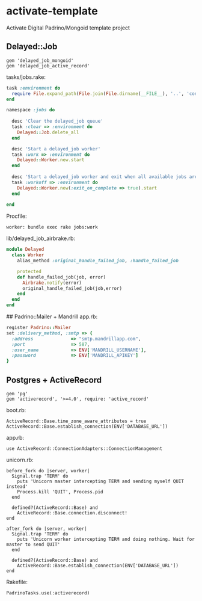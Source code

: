 activate-template
=================

Activate Digital Padrino/Mongoid template project

## Delayed::Job
```
gem 'delayed_job_mongoid'
gem 'delayed_job_active_record'
```

tasks/jobs.rake:
```ruby
task :environment do
  require File.expand_path(File.join(File.dirname(__FILE__), '..', 'config', 'boot.rb'))
end

namespace :jobs do
  
  desc 'Clear the delayed_job queue'
  task :clear => :environment do
    Delayed::Job.delete_all
  end

  desc 'Start a delayed_job worker'
  task :work => :environment do
    Delayed::Worker.new.start
  end
  
  desc 'Start a delayed_job worker and exit when all available jobs are complete'
  task :workoff => :environment do
    Delayed::Worker.new(:exit_on_complete => true).start
  end  
  
end
```

Procfile:
```
worker: bundle exec rake jobs:work   
```

lib/delayed_job_airbrake.rb:
```ruby
module Delayed
  class Worker
    alias_method :original_handle_failed_job, :handle_failed_job

    protected
    def handle_failed_job(job, error)
      Airbrake.notify(error)
      original_handle_failed_job(job,error)
    end
  end
end
```

## Padrino::Mailer + Mandrill
app.rb:
```ruby
register Padrino::Mailer
set :delivery_method, :smtp => { 
  :address              => "smtp.mandrillapp.com",
  :port                 => 587,
  :user_name            => ENV['MANDRILL_USERNAME'],
  :password             => ENV['MANDRILL_APIKEY']
} 
```

## Postgres + ActiveRecord
```
gem 'pg'
gem 'activerecord', '>=4.0', require: 'active_record'
```

boot.rb:
```
ActiveRecord::Base.time_zone_aware_attributes = true
ActiveRecord::Base.establish_connection(ENV['DATABASE_URL'])
```

app.rb:
```
use ActiveRecord::ConnectionAdapters::ConnectionManagement
```

unicorn.rb:
```
before_fork do |server, worker|
  Signal.trap 'TERM' do
    puts 'Unicorn master intercepting TERM and sending myself QUIT instead'
    Process.kill 'QUIT', Process.pid
  end

  defined?(ActiveRecord::Base) and
    ActiveRecord::Base.connection.disconnect!
end

after_fork do |server, worker|
  Signal.trap 'TERM' do
    puts 'Unicorn worker intercepting TERM and doing nothing. Wait for master to send QUIT'
  end

  defined?(ActiveRecord::Base) and
    ActiveRecord::Base.establish_connection(ENV['DATABASE_URL'])
end
```

Rakefile:
```
PadrinoTasks.use(:activerecord)
```

